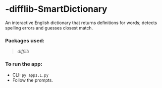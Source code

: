 # -difflib-SmartDictionary

An interactive English dictionary that returns definitions for words; detects spelling errors and guesses closest match.

### Packages used:
> *difflib*

### To run the app: 
* CLI: `py app1.1.py`
* Follow the prompts.
